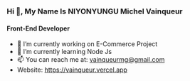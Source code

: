 ### Hi 👋, My Name Is NIYONYUNGU Michel Vainqueur
#### Front-End Developer

- 🔭 I’m currently working on E-Commerce Project
- 🌱 I’m currently learning Node Js
- 📫 You can reach me at: vainqueurmg@gmail.com
- Website: https://vainqueur.vercel.app


